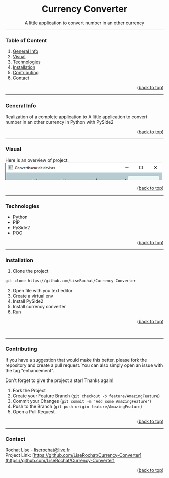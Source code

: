 <div id="top"></div>

<div align="center">
  <h1> Currency Converter </h1>
  <p>A little application to convert number in an other currency</p>
</div>

***

### Table of Content
1. [General Info](#general-info)
3. [Visual](#visual)
4. [Technologies](#technologies)
5. [Installation](#installation)
6. [Contributing](#contributing)
7. [Contact](#contact)
<p align="right">(<a href="#top">back to top</a>)</p>

***

### General Info
Realization of a complete application to A little application to convert number in an other currency in Python with PySide2
<p align="right">(<a href="#top">back to top</a>)</p>

***

### Visual
Here is an overview of project. </br>
<img src="script/img/screenshot.png" alt="screenshot result">
<p align="right">(<a href="#top">back to top</a>)</p>

***

### Technologies
- Python
- PIP
- PySide2
- POO
<p align="right">(<a href="#top">back to top</a>)</p>

***

### Installation

1. Clone the project
```
git clone https://github.com/LiseRochat/Currency-Converter
```
2. Open file with you text editor 
3. Create a virtual env
4. Install PySide2
5. Install currency converter
6. Run 
<p align="right">(<a href="#top">back to top</a>)</p> <br>

***

### Contributing
If you have a suggestion that would make this better, please fork the repository and create a pull request. You can also simply open an issue with the tag "enhancement".

Don't forget to give the project a star! Thanks again!

1. Fork the Project
2. Create your Feature Branch (`git checkout -b feature/AmazingFeature`)
3. Commit your Changes (`git commit -m 'Add some AmazingFeature'`)
4. Push to the Branch (`git push origin feature/AmazingFeature`)
5. Open a Pull Request
<p align="right">(<a href="#top">back to top</a>)</p>

***

### Contact 
Rochat Lise - liserochat@live.fr </br>
Project Link: [https://github.com/LiseRochat/Currency-Converter](https://github.com/LiseRochat/Currency-Converter)
<p align="right">(<a href="#top">back to top</a>)</p>




